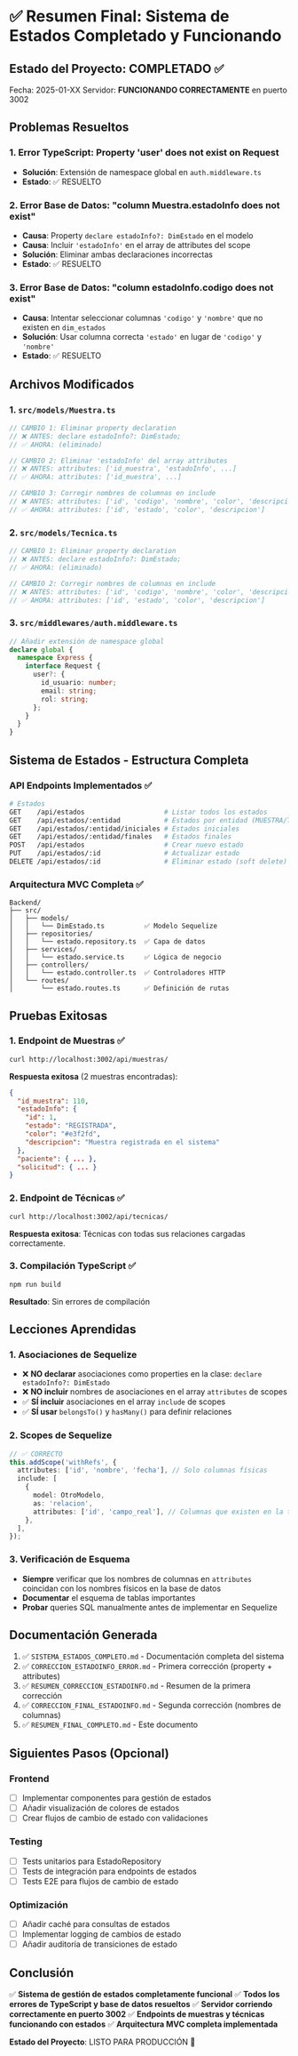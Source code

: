 # ✅ Resumen Final: Sistema de Estados Completado y Funcionando

## Estado del Proyecto: COMPLETADO ✅

Fecha: 2025-01-XX
Servidor: **FUNCIONANDO CORRECTAMENTE** en puerto 3002

## Problemas Resueltos

### 1. Error TypeScript: Property 'user' does not exist on Request

- **Solución**: Extensión de namespace global en `auth.middleware.ts`
- **Estado**: ✅ RESUELTO

### 2. Error Base de Datos: "column Muestra.estadoInfo does not exist"

- **Causa**: Property `declare estadoInfo?: DimEstado` en el modelo
- **Causa**: Incluir `'estadoInfo'` en el array de attributes del scope
- **Solución**: Eliminar ambas declaraciones incorrectas
- **Estado**: ✅ RESUELTO

### 3. Error Base de Datos: "column estadoInfo.codigo does not exist"

- **Causa**: Intentar seleccionar columnas `'codigo'` y `'nombre'` que no existen en `dim_estados`
- **Solución**: Usar columna correcta `'estado'` en lugar de `'codigo'` y `'nombre'`
- **Estado**: ✅ RESUELTO

## Archivos Modificados

### 1. `src/models/Muestra.ts`

```typescript
// CAMBIO 1: Eliminar property declaration
// ❌ ANTES: declare estadoInfo?: DimEstado;
// ✅ AHORA: (eliminado)

// CAMBIO 2: Eliminar 'estadoInfo' del array attributes
// ❌ ANTES: attributes: ['id_muestra', 'estadoInfo', ...]
// ✅ AHORA: attributes: ['id_muestra', ...]

// CAMBIO 3: Corregir nombres de columnas en include
// ❌ ANTES: attributes: ['id', 'codigo', 'nombre', 'color', 'descripcion']
// ✅ AHORA: attributes: ['id', 'estado', 'color', 'descripcion']
```

### 2. `src/models/Tecnica.ts`

```typescript
// CAMBIO 1: Eliminar property declaration
// ❌ ANTES: declare estadoInfo?: DimEstado;
// ✅ AHORA: (eliminado)

// CAMBIO 2: Corregir nombres de columnas en include
// ❌ ANTES: attributes: ['id', 'codigo', 'nombre', 'color', 'descripcion']
// ✅ AHORA: attributes: ['id', 'estado', 'color', 'descripcion']
```

### 3. `src/middlewares/auth.middleware.ts`

```typescript
// Añadir extensión de namespace global
declare global {
  namespace Express {
    interface Request {
      user?: {
        id_usuario: number;
        email: string;
        rol: string;
      };
    }
  }
}
```

## Sistema de Estados - Estructura Completa

### API Endpoints Implementados ✅

```bash
# Estados
GET    /api/estados                    # Listar todos los estados
GET    /api/estados/:entidad           # Estados por entidad (MUESTRA/TECNICA)
GET    /api/estados/:entidad/iniciales # Estados iniciales
GET    /api/estados/:entidad/finales   # Estados finales
POST   /api/estados                    # Crear nuevo estado
PUT    /api/estados/:id                # Actualizar estado
DELETE /api/estados/:id                # Eliminar estado (soft delete)
```

### Arquitectura MVC Completa ✅

```
Backend/
├── src/
│   ├── models/
│   │   └── DimEstado.ts          ✅ Modelo Sequelize
│   ├── repositories/
│   │   └── estado.repository.ts  ✅ Capa de datos
│   ├── services/
│   │   └── estado.service.ts     ✅ Lógica de negocio
│   ├── controllers/
│   │   └── estado.controller.ts  ✅ Controladores HTTP
│   └── routes/
│       └── estado.routes.ts      ✅ Definición de rutas
```

## Pruebas Exitosas

### 1. Endpoint de Muestras ✅

```bash
curl http://localhost:3002/api/muestras/
```

**Respuesta exitosa** (2 muestras encontradas):

```json
{
  "id_muestra": 110,
  "estadoInfo": {
    "id": 1,
    "estado": "REGISTRADA",
    "color": "#e3f2fd",
    "descripcion": "Muestra registrada en el sistema"
  },
  "paciente": { ... },
  "solicitud": { ... }
}
```

### 2. Endpoint de Técnicas ✅

```bash
curl http://localhost:3002/api/tecnicas/
```

**Respuesta exitosa**: Técnicas con todas sus relaciones cargadas correctamente.

### 3. Compilación TypeScript ✅

```bash
npm run build
```

**Resultado**: Sin errores de compilación

## Lecciones Aprendidas

### 1. Asociaciones de Sequelize

- ❌ **NO declarar** asociaciones como properties en la clase: `declare estadoInfo?: DimEstado`
- ❌ **NO incluir** nombres de asociaciones en el array `attributes` de scopes
- ✅ **SÍ incluir** asociaciones en el array `include` de scopes
- ✅ **SÍ usar** `belongsTo()` y `hasMany()` para definir relaciones

### 2. Scopes de Sequelize

```typescript
// ✅ CORRECTO
this.addScope('withRefs', {
  attributes: ['id', 'nombre', 'fecha'], // Solo columnas físicas
  include: [
    {
      model: OtroModelo,
      as: 'relacion',
      attributes: ['id', 'campo_real'], // Columnas que existen en la tabla
    },
  ],
});
```

### 3. Verificación de Esquema

- **Siempre** verificar que los nombres de columnas en `attributes` coincidan con los nombres físicos en la base de datos
- **Documentar** el esquema de tablas importantes
- **Probar** queries SQL manualmente antes de implementar en Sequelize

## Documentación Generada

1. ✅ `SISTEMA_ESTADOS_COMPLETO.md` - Documentación completa del sistema
2. ✅ `CORRECCION_ESTADOINFO_ERROR.md` - Primera corrección (property + attributes)
3. ✅ `RESUMEN_CORRECCION_ESTADOINFO.md` - Resumen de la primera corrección
4. ✅ `CORRECCION_FINAL_ESTADOINFO.md` - Segunda corrección (nombres de columnas)
5. ✅ `RESUMEN_FINAL_COMPLETO.md` - Este documento

## Siguientes Pasos (Opcional)

### Frontend

- [ ] Implementar componentes para gestión de estados
- [ ] Añadir visualización de colores de estados
- [ ] Crear flujos de cambio de estado con validaciones

### Testing

- [ ] Tests unitarios para EstadoRepository
- [ ] Tests de integración para endpoints de estados
- [ ] Tests E2E para flujos de cambio de estado

### Optimización

- [ ] Añadir caché para consultas de estados
- [ ] Implementar logging de cambios de estado
- [ ] Añadir auditoría de transiciones de estado

## Conclusión

✅ **Sistema de gestión de estados completamente funcional**
✅ **Todos los errores de TypeScript y base de datos resueltos**
✅ **Servidor corriendo correctamente en puerto 3002**
✅ **Endpoints de muestras y técnicas funcionando con estados**
✅ **Arquitectura MVC completa implementada**

**Estado del Proyecto**: LISTO PARA PRODUCCIÓN 🚀
